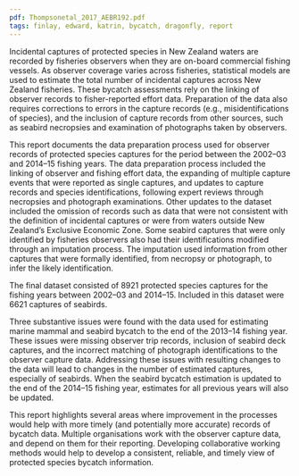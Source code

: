 ```yaml
---
pdf: Thompsonetal_2017_AEBR192.pdf
tags: finlay, edward, katrin, bycatch, dragonfly, report
---
```

Incidental captures of protected species in New Zealand waters are recorded by fisheries observers when
they are on-board commercial fishing vessels. As observer coverage varies across fisheries, statistical
models are used to estimate the total number of incidental captures across New Zealand fisheries. These
bycatch assessments rely on the linking of observer records to fisher-reported effort data. Preparation
of the data also requires corrections to errors in the capture records (e.g., misidentifications of species),
and the inclusion of capture records from other sources, such as seabird necropsies and examination of
photographs taken by observers.

This report documents the data preparation process used for observer records of protected species captures
for the period between the 2002–03 and 2014–15 fishing years. The data preparation process included
the linking of observer and fishing effort data, the expanding of multiple capture events that were
reported as single captures, and updates to capture records and species identifications, following expert
reviews through necropsies and photograph examinations. Other updates to the dataset included the
omission of records such as data that were not consistent with the definition of incidental captures or
were from waters outside New Zealand’s Exclusive Economic Zone. Some seabird captures that were
only identified by fisheries observers also had their identifications modified through an imputation process.
The imputation used information from other captures that were formally identified, from necropsy
or photograph, to infer the likely identification.

The final dataset consisted of 8921 protected species captures for the fishing years between 2002–03 and
2014–15. Included in this dataset were 6621 captures of seabirds.

Three substantive issues were found with the data used for estimating marine mammal and seabird
bycatch to the end of the 2013–14 fishing year. These issues were missing observer trip records, inclusion
of seabird deck captures, and the incorrect matching of photograph identifications to the observer
capture data. Addressing these issues with resulting changes to the data will lead to changes in the number
of estimated captures, especially of seabirds. When the seabird bycatch estimation is updated to the
end of the 2014–15 fishing year, estimates for all previous years will also be updated.

This report highlights several areas where improvement in the processes would help with more timely
(and potentially more accurate) records of bycatch data. Multiple organisations work with the observer
capture data, and depend on them for their reporting. Developing collaborative working methods would
help to develop a consistent, reliable, and timely view of protected species bycatch information.
